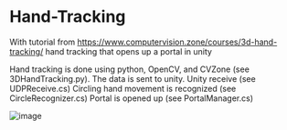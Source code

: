 # Hand-Tracking
With tutorial from https://www.computervision.zone/courses/3d-hand-tracking/ 
hand tracking that opens up a portal in unity

Hand tracking is done using python, OpenCV, and CVZone (see 3DHandTracking.py). 
The data is sent to unity. Unity receive (see UDPReceive.cs)
Circling hand movement is recognized (see CircleRecognizer.cs)
Portal is opened up (see PortalManager.cs)

![image](https://github.com/tengkoku/Hand-Tracking/assets/148973550/7fd27f94-6afa-40c0-8db0-1c9406b4f9e9)
